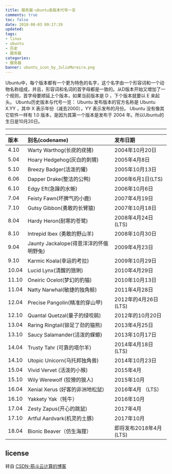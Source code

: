 ```yaml
---
title: 服务器-ubuntu各版本代号一览
comments: true
toc: false
date: 2018-08-03 09:17:19
updated:
tags:
- linux
- ubuntu
- 历史
- 服务器
categories:
- 服务器
banner: ubuntu_icon_by_JulioMoreira.png
---
```

Ubuntu中，每个版本都有一个更为特色的名字，这个名字由一个形容词和一个动物名称组成，并且，形容词和名词的首字母都是一致的。从D版本开始又增加了一个规则，首字母要顺延上个版本，如果当前版本是 D ，下个版本就要以 E 来起头。
Ubuntu历史版本与代号一览：
Ubuntu 发布版本的官方名称是 Ubuntu X.YY ，其中 X 表示年份（减去2000），YY 表示发布的月份。
Ubuntu 没有像其它软件一样有 1.0 版本，是因为其第一个版本是发布于 2004 年。所以Ubuntu的生日是10月20日。

***

版本 | 别名(codename) | 发布日期
:- |   :- | :-
4.10|Warty Warthog(长疣的疣猪)|2004年10月20日
5.04|Hoary Hedgehog(灰白的刺猬)|2005年4月8日
5.10|Breezy Badger(活泼的獾)|2005年10月13日
6.06|Dapper Drake(整洁的公鸭)|2006年6月1日(LTS)
6.10|Edgy Eft(急躁的水蜥)|2006年10月6日
7.04|Feisty Fawn(坏脾气的小鹿)|2007年4月19日
7.10|Gutsy Gibbon(勇敢的长臂猿)|2007年10月18日
8.04|Hardy Heron(耐寒的苍鹭)|2008年4月24日(LTS)
8.10|Intrepid Ibex (勇敢的野山羊)|2008年10月30日
9.04|Jaunty Jackalope(得意洋洋的怀俄明野兔)|2009年4月23日
9.10|Karmic Koala(幸运的考拉)|2009年10月29日
10.04|Lucid Lynx(清醒的猞猁)|2010年4月29日
11.10|Oneiric Ocelot(梦幻的豹猫)|2010年10月13日
11.04|Natty Narwhal(敏捷的独角鲸)|2011年4月28日
12.04|Precise Pangolin(精准的穿山甲)|2012年的4月26日(LTS)
12.10|Quantal Quetzal(量子的绿咬鹃)|2012年的10月20日
13.04|Raring Ringtail(铆足了劲的猫熊)|2013年4月25日
13.10|Saucy Salamander(活泼的蝾螈)|2013年10月17日
14.04|Trusty Tahr (可靠的塔尔羊)|2014年4月18日 (LTS)
14.10|Utopic Unicorn(乌托邦独角兽)|2014年10月23日
15.04|Vivid Vervet (活泼的小猴)|2015年4月
15.10|Wily Werewolf (狡猾的狼人)|2015年10月
16.04|Xenial Xerus (好客的非洲地松鼠)|2016年4月 （LTS）
16.10|Yakkety Yak（牦牛）|2016年10月
17.04|Zesty Zapus(开心的跳鼠)|2017年4月
17.10|Artful Aardvark(机灵的土豚)|2017年10月
18.04|Bionic Beaver（仿生海狸）|即将发布2018年4月(LTS)

## license
转自 [CSDN-筋斗云计算的博客](https://blog.csdn.net/zhengmx100/article/details/78352773)